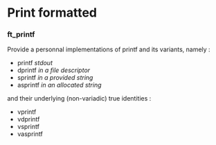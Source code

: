# Print formatted
### ft_printf

Provide a personnal implementations of printf and its variants, namely :

  - printf		*stdout*
  - dprintf		*in a file descriptor*
  - sprintf		*in a provided string*
  - asprintf	*in an allocated string*

and their underlying (non-variadic) true identities :

  - vprintf
  - vdprintf
  - vsprintf
  - vasprintf
